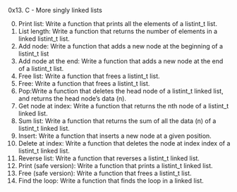 0x13. C - More singly linked lists

0. Print list: Write a function that prints all the elements of a listint_t list.
1. List length: Write a function that returns the number of elements in a linked listint_t list.
2. Add node: Write a function that adds a new node at the beginning of a listint_t list
3. Add node at the end: Write a function that adds a new node at the end of a listint_t list.
4. Free list: Write a function that frees a listint_t list.
5. Free: Write a function that frees a listint_t list.
6. Pop:Write a function that deletes the head node of a listint_t linked list, and returns the head node’s data (n).
7. Get node at index: Write a function that returns the nth node of a listint_t linked list.
8. Sum list: Write a function that returns the sum of all the data (n) of a listint_t linked list.
9. Insert: Write a function that inserts a new node at a given position.
10. Delete at index: Write a function that deletes the node at index index of a listint_t linked list.
11. Reverse list: Write a function that reverses a listint_t linked list.
12. Print (safe version): Write a function that prints a listint_t linked list.
13. Free (safe version): Write a function that frees a listint_t list.
14. Find the loop: Write a function that finds the loop in a linked list.
